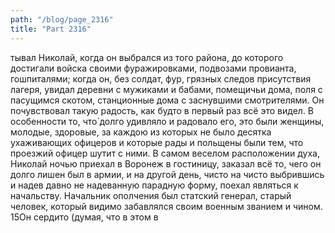 ```yaml
---
path: "/blog/page_2316"
title: "Part 2316"
---
```


тывал Николай, когда он выбрался из того района, до которого достигали войска своими фуражировками, подвозами провианта, гошпиталями; когда он, без солдат, фур, грязных следов присутствия лагеря, увидал деревни с мужиками и бабами, помещичьи дома, поля с пасущимся скотом, станционные дома с заснувшими смотрителями. Он почувствовал такую радость, как будто в первый раз всё это видел. В особенности то, что̀ долго удивляло и радовало его, это были женщины, молодые, здоровые, за каждою из которых не было десятка ухаживающих офицеров и которые рады и польщены были тем, что проезжий офицер шутит с ними.
В самом веселом расположении духа, Николай ночью приехал в Воронеж в гостиницу, заказал всё то, чего он долго лишен был в армии, и на другой день, чисто на чисто выбрившись и надев давно не надеванную парадную форму, поехал являться к начальству.
Начальник ополчения был статский генерал, старый человек, который видимо забавлялся своим военным званием и чином. 15Он сердито (думая, что в этом в

